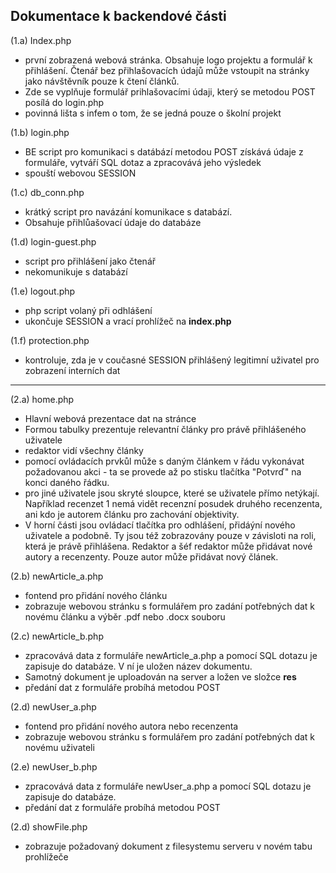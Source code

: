 ## Dokumentace k backendové části

(1.a) Index.php  
* první zobrazená webová stránka. Obsahuje logo projektu a formulář k přihlášení. Čtenář bez přihlašovacích údajů může vstoupit na stránky jako návštěvník pouze k čtení článků.
* Zde se vyplňuje formulář prihlašovacími údaji, který se metodou POST posílá do login.php
*  povinná lišta s infem o tom, že se jedná pouze o školní projekt

(1.b) login.php
* BE script pro komunikaci s datábází metodou POST získává údaje z formuláře, vytváří SQL dotaz a zpracovává jeho výsledek
* spouští webovou SESSION

(1.c) db_conn.php
* krátký script pro navázání komunikace s databází. 
* Obsahuje přihlůašovací údaje do databáze

(1.d) login-guest.php
* script pro přihlášení jako čtenář
* nekomunikuje s databází

(1.e) logout.php
* php script volaný při odhlášení
* ukončuje SESSION a vrací prohlížeč na __index.php__

(1.f) protection.php
* kontroluje, zda je v coučasné SESSION přihlášený legitimní uživatel pro zobrazení interních dat

- - -
(2.a) home.php
* Hlavní webová prezentace dat na stránce
* Formou tabulky prezentuje relevantní články pro právě přihlášeného uživatele
* redaktor vidí všechny články
* pomocí ovládacích prvkůl může s daným článkem v řádu vykonávat požadovanou akci - ta se provede až po stisku tlačítka "Potvrď" na konci daného řádku.
* pro jiné uživatele jsou skryté sloupce, které se uživatele přímo netýkají. Například recenzet 1 nemá vidět recenzní posudek druhého recenzenta, ani kdo je autorem článku pro zachování objektivity.
* V horní části jsou ovládací tlačítka pro odhlášení, přidáýní nového uživatele a podobně. Ty jsou též zobrazovány pouze v závisloti na roli, která je právě přihlášena. Redaktor a šéf redaktor může přidávat nové autory a recenzenty. Pouze autor může přidávat nový článek.
  
(2.b) newArticle_a.php
* fontend pro přidání nového článku
* zobrazuje webovou stránku s formulářem pro zadání potřebných dat k novému článku a výběr .pdf nebo .docx souboru

(2.c) newArticle_b.php
* zpracovává data z formuláře newArticle_a.php a pomocí SQL dotazu je zapisuje do databáze. V ní je uložen název dokumentu.
* Samotný dokument je uploadován na server a ložen ve složce __res__
* předání dat z formuláře probíhá metodou POST

(2.d) newUser_a.php
* fontend pro přidání nového autora nebo recenzenta
* zobrazuje webovou stránku s formulářem pro zadání potřebných dat k novému uživateli

(2.e) newUser_b.php
* zpracovává data z formuláře newUser_a.php a pomocí SQL dotazu je zapisuje do databáze.
* předání dat z formuláře probíhá metodou POST

(2.d) showFile.php
* zobrazuje požadovaný dokument z filesystemu serveru v novém tabu prohlížeče
  


